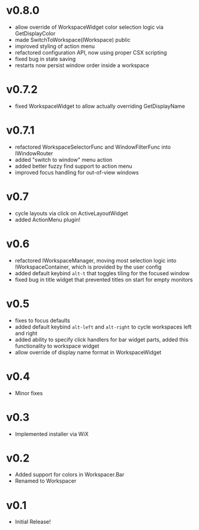 # v0.8.0

- allow override of WorkspaceWidget color selection logic via GetDisplayColor
- made SwitchToWorkspace(IWorkspace) public
- improved styling of action menu
- refactored configuration API, now using proper CSX scripting
- fixed bug in state saving
- restarts now persist window order inside a workspace

# v0.7.2

- fixed WorkspaceWidget to allow actually overriding GetDisplayName

# v0.7.1

- refactored WorkspaceSelectorFunc and WindowFilterFunc into IWindowRouter
- added "switch to window" menu action
- added better fuzzy find support to action menu
- improved focus handling for out-of-view windows

# v0.7

- cycle layouts via click on ActiveLayoutWidget 
- added ActionMenu plugin!

# v0.6

- refactored IWorkspaceManager, moving most selection logic into IWorkspaceContainer, which is provided by the user config
- added default keybind `alt-t` that toggles tiling for the focused window
- fixed bug in title widget that prevented titles on start for empty monitors

# v0.5

- fixes to focus defaults
- added default keybind `alt-left` and `alt-right` to cycle workspaces left and right
- added ability to specify click handlers for bar widget parts, added this functionality to workspace widget
- allow override of display name format in WorkspaceWidget

# v0.4

- Minor fixes

# v0.3

- Implemented installer via WiX

# v0.2

- Added support for colors in Workspacer.Bar
- Renamed to Workspacer


# v0.1

- Initial Release!